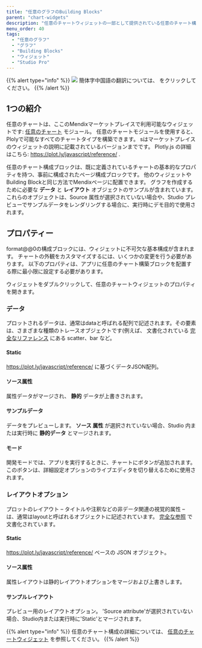 ```yaml
---
title: "任意のグラフのBuilding Blocks"
parent: "chart-widgets"
description: "任意のチャートウィジェットの一部として提供されている任意のチャート構築ブロックの参照"
menu_order: 40
tags:
  - "任意のグラフ"
  - "グラフ"
  - "Building Blocks"
  - "ウィジェット"
  - "Studio Pro"
---
```


{{% alert type="info" %}}
<img src="attachments/chinese-translation/china.png" style="display: inline-block; margin: 0" /> 簡体字中国語の翻訳については、 [<unk> <unk> <unk>](https://cdn.mendix.tencent-cloud.com/documentation/refguide8/charts-any-building-blocks.pdf) をクリックしてください。
{{% /alert %}}

## 1つの紹介

任意のチャートは、ここのMendixマーケットプレイスで利用可能なウィジェットです: [任意のチャート](/appstore/modules/any-chart) モジュール。 任意のチャートモジュールを使用すると、Plolyで可能なすべてのチャートタイプを構築できます。 sはマーケットプレイスのウィジェットの説明に記載されているバージョンまでです。 Plotly.js の詳細はこちら: https://plot.ly/javascript/reference/ .

任意のチャート構成ブロックは、既に定義されているチャートの基本的なプロパティを持つ、事前に構成されたページ構成ブロックです。 他のウィジェットやBuilding Blockと同じ方法でMendixページに配置できます。 グラフを作成するために必要な **データ** と **レイアウト** オブジェクトのサンプルが含まれています。 これらのオブジェクトは、Source 属性が選択されていない場合や、Studio プレビューでサンプルデータをレンダリングする場合に、実行時にデモ目的で使用されます。

## プロパティー

format@@0の構成ブロックには、ウィジェットに不可欠な基本構成が含まれます。 チャートの外観をカスタマイズするには、いくつかの変更を行う必要があります。 以下のプロパティは、アプリに任意のチャート構築ブロックを配置する際に最小限に設定する必要があります。

ウィジェットをダブルクリックして、任意のチャートウィジェットのプロパティを開きます。

### データ
プロットされるデータは、通常はdataと呼ばれる配列で記述されます。その要素は、さまざまな種類のトレースオブジェクトです(例えば、 文書化されている [完全なリファレンス](https://plot.ly/javascript/reference) にある scatter、bar など。

#### Static
https://plot.ly/javascript/reference/ に基づくデータJSON配列。

#### ソース属性
属性データがマージされ、 **静的** データが上書きされます。

#### サンプルデータ
データをプレビューします。 **ソース 属性** が選択されていない場合、Studio 内または実行時に **静的データ** とマージされます。

#### モード
開発モードでは、アプリを実行するときに、チャートにボタンが追加されます。このボタンは、詳細設定オプションのライブエディタを切り替えるために使用されます。

### レイアウトオプション
プロットのレイアウト – タイトルや注釈などの非データ関連の視覚的属性 – は、通常はlayoutと呼ばれるオブジェクトに記述されています。 [完全な参照](https://plot.ly/javascript/reference/#layout) で文書化されています。

#### Static
https://plot.ly/javascript/reference/ ベースの JSON オブジェクト。

#### ソース属性
属性レイアウトは静的レイアウトオプションをマージおよび上書きします。

#### サンプルレイアウト
プレビュー用のレイアウトオプション。 'Source attribute'が選択されていない場合、Studio内または実行時に'Static'とマージされます。

{{% alert type="info" %}}
任意のチャート構成の詳細については、 [任意のチャートウィジェット](charts-any-configuration) を参照してください。
{{% /alert %}}
